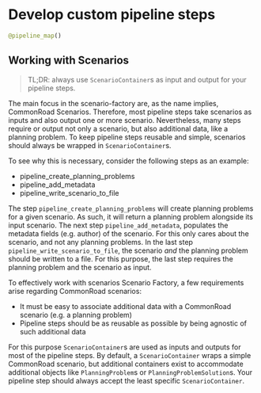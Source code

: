 # Develop custom pipeline steps

```python
@pipeline_map()

```

## Working with Scenarios

> TL;DR: always use `ScenarioContainer`s as input and output for your pipeline steps.

The main focus in the scenario-factory are, as the name implies, CommonRoad Scenarios. Therefore, most pipeline steps take scenarios as inputs and also output one or more scenario. Nevertheless, many steps require or output not only a scenario, but also additional data, like a planning problem. To keep pipeline steps reusable and simple, scenarios should always be wrapped in `ScenarioContainer`s.

To see why this is necessary, consider the following steps as an example:

* pipeline_create_planning_problems
* pipeline_add_metadata
* pipeline_write_scenario_to_file

The step `pipeline_create_planning_problems` will create planning problems for a given scenario. As such, it will return a planning problem alongside its input scenario. The next step `pipeline_add_metadata`, populates the metadata fields (e.g. author) of the scenario. For this  only cares about the scenario, and not any planning problems. In the last step `pipeline_write_scenario_to_file`, the scenario *and* the planning problem should be written to a file. For this purpose, the last step requires the planning problem and the scenario as input.

To effectively work with scenarios Scenario Factory, a few requirements arise regarding CommonRoad scenarios:
* It must be easy to associate additional data with a CommonRoad scenario (e.g. a planning problem)
* Pipeline steps should be as reusable as possible by being agnostic of such additional data

For this purpose `ScenarioContainer`s are used as inputs and outputs for most of the pipeline steps. By default, a `ScenarioContainer` wraps a simple CommonRoad scenario, but additional containers exist to accommodate additional objects like `PlanningProblem`s or `PlanningProblemSolution`s. Your pipeline step should always accept the least specific `ScenarioContainer`.
